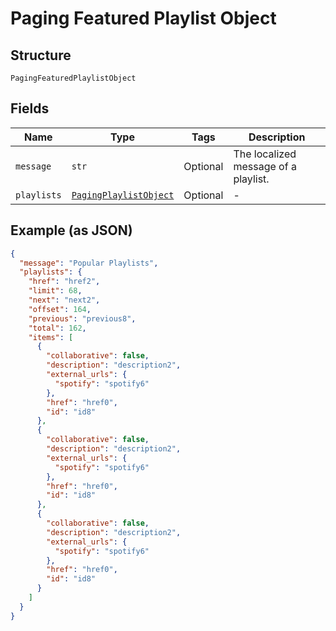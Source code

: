 
# Paging Featured Playlist Object

## Structure

`PagingFeaturedPlaylistObject`

## Fields

| Name | Type | Tags | Description |
|  --- | --- | --- | --- |
| `message` | `str` | Optional | The localized message of a playlist. |
| `playlists` | [`PagingPlaylistObject`](../../doc/models/paging-playlist-object.md) | Optional | - |

## Example (as JSON)

```json
{
  "message": "Popular Playlists",
  "playlists": {
    "href": "href2",
    "limit": 68,
    "next": "next2",
    "offset": 164,
    "previous": "previous8",
    "total": 162,
    "items": [
      {
        "collaborative": false,
        "description": "description2",
        "external_urls": {
          "spotify": "spotify6"
        },
        "href": "href0",
        "id": "id8"
      },
      {
        "collaborative": false,
        "description": "description2",
        "external_urls": {
          "spotify": "spotify6"
        },
        "href": "href0",
        "id": "id8"
      },
      {
        "collaborative": false,
        "description": "description2",
        "external_urls": {
          "spotify": "spotify6"
        },
        "href": "href0",
        "id": "id8"
      }
    ]
  }
}
```

